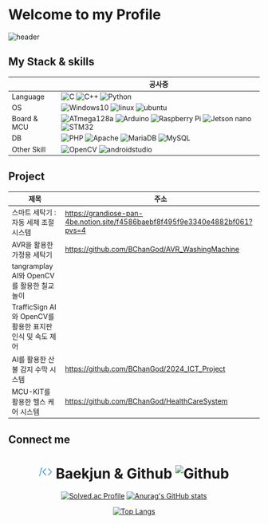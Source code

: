 # Welcome to my Profile
![header](https://capsule-render.vercel.app/api?type=venom&color=0:15F5BA,100:DCFFB7&height=150&section=header&text=👋%20Hi%20I'm%20BChanGod&fontSize=60)

## My Stack & skills

|  | 공사중 |
| --- | --- |
| Language | ![C](https://img.shields.io/badge/C-1679AB?style=for-the-badge&logo=C&logoColor=white) ![C++](https://img.shields.io/badge/C++-00599C?style=for-the-badge&logo=Cplusplus) ![Python](https://img.shields.io/badge/Python-008DDA?style=for-the-badge&logo=Python&logoColor=white) 
| OS | ![Windows10](https://img.shields.io/badge/Windows10-FFFFEC?style=for-the-badge&logo=Windows10&logoColor=blue) ![linux](https://img.shields.io/badge/linux-FCC624?style=for-the-badge&logo=linux&logoColor=black) ![ubuntu](https://img.shields.io/badge/ubuntu-E95420?style=for-the-badge&logo=Ubuntu&logoColor=white) |
| Board & MCU | ![ATmega128a](https://img.shields.io/badge/ATmega128a-C61C3E?style=for-the-badge&logo=ATmega128a&logoColor=white) ![Arduino](https://img.shields.io/badge/Arduino-00878F?style=for-the-badge&logo=Arduino&logoColor=white) ![Raspberry Pi](https://img.shields.io/badge/raspberrypi-A22846?style=for-the-badge&logo=raspberrypi&logoColor=white) ![Jetson nano](https://img.shields.io/badge/JetsonNano-76B900?style=for-the-badge&logo=nvidia&logoColor=white) ![STM32](https://img.shields.io/badge/STM32-03234B?style=for-the-badge&logo=stmicroelectronics&logoColor=white)|
| DB | ![PHP](https://img.shields.io/badge/PHP-777BB4?style=for-the-badge&logo=PHP&logoColor=white) ![Apache](https://img.shields.io/badge/Apache-D22128?style=for-the-badge&logo=Apache&logoColor=white) ![MariaDB](https://img.shields.io/badge/MariaDB-003545?style=for-the-badge&logo=MariaDB&logoColor=white) ![MySQL](https://img.shields.io/badge/MySQL-4479A1?style=for-the-badge&logo=MySQL&logoColor=white) |
| Other Skill | ![OpenCV](https://img.shields.io/badge/OpenCV-5C3EE8?style=for-the-badge&logo=OpenCV&logoColor=white) ![androidstudio](https://img.shields.io/badge/androidstudio-3DDC84?style=for-the-badge&logo=androidstudio&logoColor=white) |

## Project
| 제목 | 주소 |
| --- | --- |
| 스마트 세탁기 : 자동 세제 조절 시스템 | https://grandiose-pan-4be.notion.site/f4586baebf8f495f9e3340e4882bf061?pvs=4 |
| AVR을 활용한 가정용 세탁기 | https://github.com/BChanGod/AVR_WashingMachine |
| tangramplay AI와 OpenCV를 활용한 칠교 놀이 |  |
| TrafficSign AI와 OpenCV를 활용한 표지판 인식 및 속도 제어 |  |
| AI를 활용한 산불 감지 수막 시스템 | https://github.com/BChanGod/2024_ICT_Project |
| MCU-KIT를 활용한 헬스 케어 시스템 | https://github.com/BChanGod/HealthCareSystem |

## Connect me


<div align="center">
  
# <img src="./baekjun.png" alt="Baekjun" width="27" height="27"/> Baekjun & Github <img src="./github.svg" alt="Github" width="27" height="27"/>

<div align="center">
  
[![Solved.ac Profile](http://mazassumnida.wtf/api/v2/generate_badge?boj=lbc998)](https://solved.ac/lbc998/)
[![Anurag's GitHub stats](https://github-readme-stats.vercel.app/api?username=BChanGod)](https://github.com/BChanGod/github-readme-stats)

<div align="center">
  
[![Top Langs](https://github-readme-stats.vercel.app/api/top-langs/?username=BChanGod&layout=compact)](https://github.com/BChanGod/github-readme-stats)

<!---
BChanGod/BChanGod is a ✨ special ✨ repository because its `README.md` (this file) appears on your GitHub profile.
You can click the Preview link to take a look at your changes.
--->
